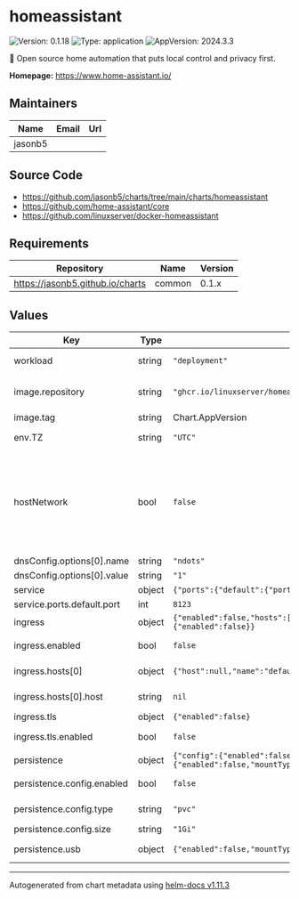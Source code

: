 # homeassistant

![Version: 0.1.18](https://img.shields.io/badge/Version-0.1.18-informational?style=flat-square) ![Type: application](https://img.shields.io/badge/Type-application-informational?style=flat-square) ![AppVersion: 2024.3.3](https://img.shields.io/badge/AppVersion-2024.3.3-informational?style=flat-square)

🏡 Open source home automation that puts local control and privacy first.

**Homepage:** <https://www.home-assistant.io/>

## Maintainers

| Name | Email | Url |
| ---- | ------ | --- |
| jasonb5 |  |  |

## Source Code

* <https://github.com/jasonb5/charts/tree/main/charts/homeassistant>
* <https://github.com/home-assistant/core>
* <https://github.com/linuxserver/docker-homeassistant>

## Requirements

| Repository | Name | Version |
|------------|------|---------|
| https://jasonb5.github.io/charts | common | 0.1.x |

## Values

| Key | Type | Default | Description |
|-----|------|---------|-------------|
| workload | string | `"deployment"` | The default [workload](https://jasonb5.github.io/charts/site/guide/common-library/#workload) type |
| image.repository | string | `"ghcr.io/linuxserver/homeassistant"` | Container image repository |
| image.tag | string | Chart.AppVersion | Image tag |
| env.TZ | string | `"UTC"` | Set the timezone |
| hostNetwork | bool | `false` | Set to true for Home Assistant to desicover and automatically configure zeroconf/mDNS and UPnP devices |
| dnsConfig.options[0].name | string | `"ndots"` |  |
| dnsConfig.options[0].value | string | `"1"` |  |
| service | object | `{"ports":{"default":{"port":8123}}}` | [Service](https://jasonb5.github.io/charts/site/guide/common-library/#service) |
| service.ports.default.port | int | `8123` | Default port |
| ingress | object | `{"enabled":false,"hosts":[{"host":null,"name":"default"}],"tls":{"enabled":false}}` | [Ingress](https://jasonb5.github.io/charts/site/guide/common-library/#ingress) |
| ingress.enabled | bool | `false` | Enable/disable ingress |
| ingress.hosts[0] | object | `{"host":null,"name":"default"}` | Reference default service |
| ingress.hosts[0].host | string | `nil` | Ingress hostname |
| ingress.tls | object | `{"enabled":false}` | [TLS](https://jasonb5.github.io/charts/site/guide/common-library/#tls) |
| ingress.tls.enabled | bool | `false` | Enable/disable tls |
| persistence | object | `{"config":{"enabled":false,"size":"1Gi","type":"pvc"},"usb":{"enabled":false,"mountType":"CharDevice","path":null,"type":"hostpath"}}` | [Persistence](https://jasonb5.github.io/charts/site/guide/common-library/#persistence) |
| persistence.config.enabled | bool | `false` | Enable/disable persistence |
| persistence.config.type | string | `"pvc"` | Type of volume mount |
| persistence.config.size | string | `"1Gi"` | Size of volume |
| persistence.usb | object | `{"enabled":false,"mountType":"CharDevice","path":null,"type":"hostpath"}` | Example for USB device |

----------------------------------------------
Autogenerated from chart metadata using [helm-docs v1.11.3](https://github.com/norwoodj/helm-docs/releases/v1.11.3)
